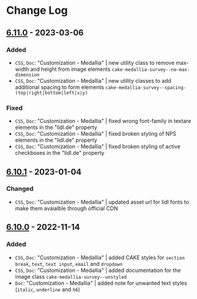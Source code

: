 # Change Log

## [6.11.0](https://github.com/cake-hub/lidl-web-bootstrap_theme/tree/v6.11.0) - 2023-03-06

### Added

* `CSS`, `Doc`: "Customization - Medallia" | new utility class to remove max-width and height from image elements `cake-medallia-survey--no-max-dimension`
* `CSS`, `Doc`: "Customization - Medallia" | new utility classes to add additional spacing to form elements `cake-medallia-survey--spacing-(top|right|bottom|left|x|y)`

### Fixed

* `CSS`, `Doc`: "Customization - Medallia" | fixed wrong font-family in textare elements in the "lidl.de" property
* `CSS`, `Doc`: "Customization - Medallia" | fixed broken styling of NPS elements in the "lidl.de" property
* `CSS`, `Doc`: "Customization - Medallia" | fixed broken styling of active checkboxes in the "lidl.de" property

## [6.10.1](https://github.com/cake-hub/lidl-web-bootstrap_theme/tree/v6.10.1) - 2023-01-04

### Changed

* `CSS`, `Doc`: "Customization - Medallia" | updated asset url for lidl fonts to make them avaialble through official CDN


## [6.10.0](https://github.com/cake-hub/lidl-web-bootstrap_theme/tree/v6.10.0) - 2022-11-14

### Added

* `CSS`, `Doc`: "Customization - Medallia" | added CAKE styles for `section break`, `text`, `text input`, `email` and `dropdown`
* `CSS`, `Doc`: "Customization - Medallia" | added documentation for the image class `cake-medallia-survey--unstyled`
* `Doc`: "Customization - Medallia" | added note for unwanted text styles (`italic`, `underline` and `h6`)
